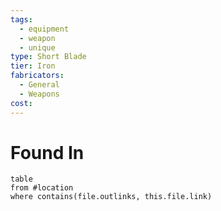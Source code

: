 ```yaml
---
tags:
  - equipment
  - weapon
  - unique
type: Short Blade
tier: Iron
fabricators:
  - General
  - Weapons
cost:
---
```

# Found In
```dataview
table
from #location 
where contains(file.outlinks, this.file.link)
```
